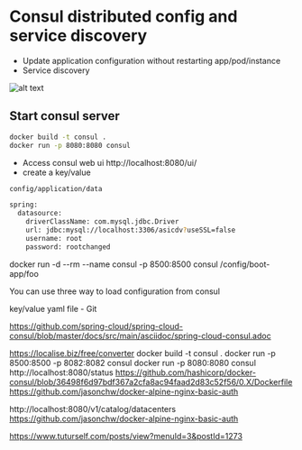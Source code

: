 # Consul distributed config and service discovery
- Update application configuration without restarting app/pod/instance
- Service discovery
  
![alt text](https://res.cloudinary.com/haritkumar/image/upload/v1538216922/github/consul.png)


## Start consul server
```sh
docker build -t consul .
docker run -p 8080:8080 consul
```
- Access consul web ui http://localhost:8080/ui/
- create a key/value 
```sh
config/application/data

spring:
  datasource:
    driverClassName: com.mysql.jdbc.Driver
    url: jdbc:mysql://localhost:3306/asicdv?useSSL=false
    username: root
    password: rootchanged
```

docker run -d --rm --name consul -p 8500:8500 consul
/config/boot-app/foo

You can use three way to load configuration from consul

key/value
yaml
file - Git

https://github.com/spring-cloud/spring-cloud-consul/blob/master/docs/src/main/asciidoc/spring-cloud-consul.adoc

https://localise.biz/free/converter
docker build -t consul .
docker run -p 8500:8500 -p 8082:8082 consul
docker run  -p 8080:8080 consul
http://localhost:8080/status
https://github.com/hashicorp/docker-consul/blob/36498f6d97bdf367a2cfa8ac94faad2d83c52f56/0.X/Dockerfile
https://github.com/jasonchw/docker-alpine-nginx-basic-auth

http://localhost:8080/v1/catalog/datacenters
https://github.com/jasonchw/docker-alpine-nginx-basic-auth

https://www.tuturself.com/posts/view?menuId=3&postId=1273